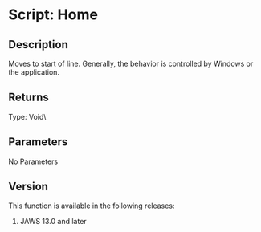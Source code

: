 # Script: Home

## Description

Moves to start of line. Generally, the behavior is controlled by Windows
or the application.

## Returns

Type: Void\

## Parameters

No Parameters

## Version

This function is available in the following releases:

1.  JAWS 13.0 and later

